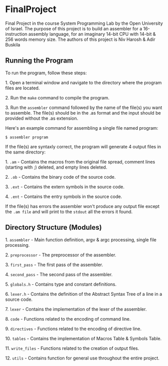 <h1>FinalProject</h1>
<p>Final Project in the course System Programming Lab by the Open University of Israel. The purpose of this project is to build an assembler for a 16-instruction assembly language, for an imaginary 14-bit CPU with 14-bit & 256 words memory size. The authors of this project is Niv Harosh & Adir Buskila</p>

<h2>Running the Program</h2>
<p>To run the program, follow these steps:</p>
<p>1. Open a terminal window and navigate to the directory where the program files are located.</p>
<p>2. Run the <code>make</code> command to compile the program.</p>
<p>3. Run the <code>assembler</code> command followed by the name of the file(s) you want to assemble. The file(s) should be in the .as format and the input should be provided without the .as extension.</p>
<p>Here's an example command for assembling a single file named program:</p>
<code>$ assembler program</code>

<p>If the file(s) are syntaxly correct, the program will generate 4 output files in the same directory:</p>
<p>1. <code>.am</code> - Contains the macros from the original file spread, comment lines (starting with ;) deleted, and empty lines deleted.</p>
<p>2. <code>.ob</code> - Contains the binary code of the source code.</p>
<p>3. <code>.ext</code> - Contains the extern symbols in the source code.</p>
<p>4. <code>.ent</code> - Contains the entry symbols in the source code.</p>

<p>If the file(s) has errors the assembler won't produce any output file except the <code>.am file</code> and will print to the <code>stdout</code> all the errors it found.</p>

<h2>Directory Structure (Modules)</h2>
<p>1. <code>assembler</code> - Main function definition, argv & argc processing, single file processing.</p>
<p>2. <code>preprocessor</code> - The preprocessor of the assembler. </p>
<p>3. <code>first_pass</code> - The first pass of the assembler. </p>
<p>4. <code>second_pass</code> - The second pass of the assembler. </p>
<p>5. <code>globals.h</code> - Contains type and constant definitions. </p>
<p>6. <code>lexer.h</code> - Contains the definition of the Abstract Syntax Tree of a line in a source code. </p>
<p>7. <code>lexer</code> - Contains the implementation of the lexer of the assembler. </p>
<p>8. <code>code</code> - Functions related to the encoding of command line. </p>
<p>9. <code>directives</code> - Functions related to the encoding of directive line. </p>
<p>10. <code>tables</code> - Contains the implementation of Macros Table & Symbols Table. </p>
<p>11. <code>write_files</code> - Functions related to the creation of output files. </p>
<p>12. <code>utils</code> - Contains function for general use throughout the entire project. </p>
